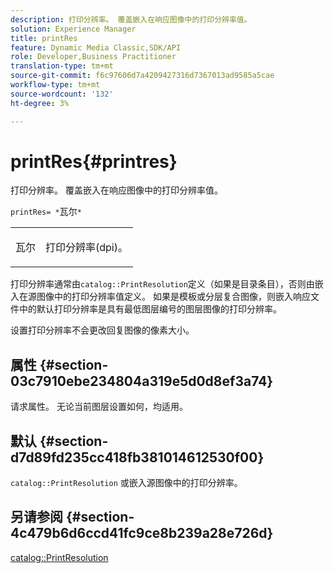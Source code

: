 ```yaml
---
description: 打印分辨率。 覆盖嵌入在响应图像中的打印分辨率值。
solution: Experience Manager
title: printRes
feature: Dynamic Media Classic,SDK/API
role: Developer,Business Practitioner
translation-type: tm+mt
source-git-commit: f6c97606d7a4209427316d7367013ad9585a5cae
workflow-type: tm+mt
source-wordcount: '132'
ht-degree: 3%

---
```



# printRes{#printres}

打印分辨率。 覆盖嵌入在响应图像中的打印分辨率值。

`printRes= *`瓦尔`*`

<table id="simpletable_85C271760AE5466C96115027E6511559"> 
 <tr class="strow"> 
  <td class="stentry"> <p><span class="varname"> 瓦尔</span> </p> </td> 
  <td class="stentry"> <p>打印分辨率(dpi)。 </p></td> 
 </tr> 
</table>

打印分辨率通常由`catalog::PrintResolution`定义（如果是目录条目），否则由嵌入在源图像中的打印分辨率值定义。 如果是模板或分层复合图像，则嵌入响应文件中的默认打印分辨率是具有最低图层编号的图层图像的打印分辨率。

设置打印分辨率不会更改回复图像的像素大小。

## 属性 {#section-03c7910ebe234804a319e5d0d8ef3a74}

请求属性。 无论当前图层设置如何，均适用。

## 默认 {#section-d7d89fd235cc418fb381014612530f00}

`catalog::PrintResolution` 或嵌入源图像中的打印分辨率。

## 另请参阅 {#section-4c479b6d6ccd41fc9ce8b239a28e726d}

[catalog::PrintResolution](../../../../../is-api/image-catalog/image-serving-api-ref/c-image-catalog-reference/c-image-svg-data-reference/c-image-data-reference/r-printresolution-cat.md#reference-4ebb2e136995470b84b7c5e10cb8e5f5)
